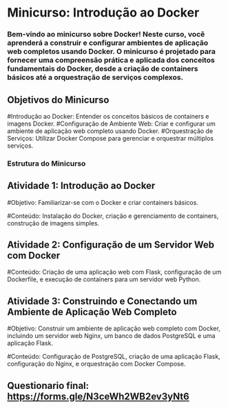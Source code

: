 # Minicurso: Introdução ao Docker
### Bem-vindo ao minicurso sobre Docker! Neste curso, você aprenderá a construir e configurar ambientes de aplicação web completos usando Docker. O minicurso é projetado para fornecer uma compreensão prática e aplicada dos conceitos fundamentais do Docker, desde a criação de containers básicos até a orquestração de serviços complexos.

## Objetivos do Minicurso
#Introdução ao Docker: Entender os conceitos básicos de containers e imagens Docker.
#Configuração de Ambiente Web: Criar e configurar um ambiente de aplicação web completo usando Docker.
#Orquestração de Serviços: Utilizar Docker Compose para gerenciar e orquestrar múltiplos serviços.
### Estrutura do Minicurso
## Atividade 1: Introdução ao Docker

#Objetivo: Familiarizar-se com o Docker e criar containers básicos.

#Conteúdo: Instalação do Docker, criação e gerenciamento de containers, construção de imagens simples.

## Atividade 2: Configuração de um Servidor Web com Docker

#Conteúdo: Criação de uma aplicação web com Flask, configuração de um Dockerfile, e execução de containers para um servidor web Python.

## Atividade 3: Construindo e Conectando um Ambiente de Aplicação Web Completo

#Objetivo: Construir um ambiente de aplicação web completo com Docker, incluindo um servidor web Nginx, um banco de dados PostgreSQL e uma aplicação Flask.

#Conteúdo: Configuração de PostgreSQL, criação de uma aplicação Flask, configuração do Nginx, e orquestração com Docker Compose.

## Questionario final: https://forms.gle/N3ceWh2WB2ev3yNt6
